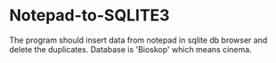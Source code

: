# Notepad-to-SQLITE3
The program should insert data from notepad in sqlite db browser and delete the duplicates. Database is 'Bioskop' which means cinema.
